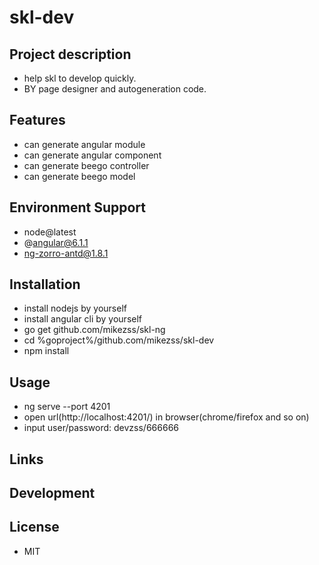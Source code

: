 # skl-dev  

## Project description  
* help skl to develop quickly.   
* BY page designer and autogeneration code.  

## Features  
* can generate angular module  
* can generate angular component  
* can generate beego controller  
* can generate beego model  

## Environment Support  
* node@latest  
* @angular@6.1.1  
* ng-zorro-antd@1.8.1  

## Installation  
* install nodejs by yourself  
* install angular cli by yourself  
* go get github.com/mikezss/skl-ng  
* cd %goproject%/github.com/mikezss/skl-dev  
* npm install


## Usage  
* ng serve  --port 4201  
* open url(http://localhost:4201/) in browser(chrome/firefox and so on)  
* input user/password: devzss/666666   

## Links  

## Development  


## License  
* MIT  

